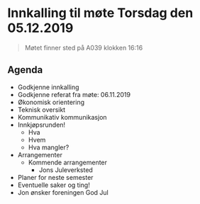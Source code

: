 # Innkalling til møte Torsdag den 05.12.2019
> Møtet finner sted på A039 klokken 16:16

## Agenda
* Godkjenne innkalling
* Godkjenne referat fra møte: 06.11.2019
* Økonomisk orientering
* Teknisk oversikt
* Kommunikativ kommunikasjon
* Innkjøpsrunden!
  * Hva
  * Hvem
  * Hva mangler?
* Arrangementer
  * Kommende arrangementer
    * Jons Juleverksted
* Planer for neste semester
* Eventuelle saker og ting!
* Jon ønsker foreningen God Jul
